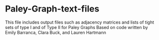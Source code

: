 # Paley-Graph-text-files

This file includes output files such as adjacency matrices and lists of tight sets of type I and of Type II for Paley Graphs
Based on code written by Emily Barranca, Clara Buck, and Lauren Hartmann
